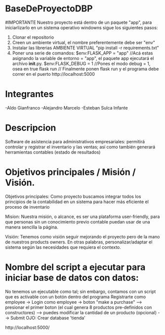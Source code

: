﻿# BaseDeProyectoDBP
#IMPORTANTE
Nuestro proyecto está dentro de un paquete "app", para iniciarlizarlo en un sistema operativo windowns sigue los siguientes pasos:

1. Clonar el repositorio
2. Creen un ambiente virtual, el nombre preferentemente debe ser "env"
3. Instalar las librerias AMBIENTE VIRTUAL "pip install -r requirements.txt"
4. Poner una serie de comandos: 
    $env:FLASK_APP = "app"  //Acá estas asignando la variable de entorno = "app", el paquete app ejecutará el archivo __init__.py.
    $env:FLASK_DEBUG = 1    //Pones el modo debug = 1, osea en true
    flask run               // Finalmente ponen flask run y el programa debe correr en el puerto http://localhost:5000

# Integrantes
-Aldo Gianfranco
-Alejandro Marcelo
-Esteban Sulca Infante

# Descripcion
Software de asístencia para administrativos empresariales: permitirá controlar y registrar el inventario y las ventas; así como también generará herramientas contables (estado de resultados)

# Objetivos principales / Misión / Visión.

Objetivos principales: Como proyecto buscamos integrar todos los principios de la contabilidad en un sistema para hacer más eficiente el proceso de inventario

Mision: Nuestra misión, o alcance, es ser una plataforma user-friendly, para que personas sin un conocimiento previo contable puedan usar de una manera sencilla la página.

Visión: Tenemos como visión seguir mejorando el proyecto pero de la mano de nuestros products owners. En otras palabras, personalizar/adaptar el sistema según las necesidades que requiera el contexto. 

# Nombre del script a ejecutar para iniciar base de datos con datos:
No tenemos un ejecutable como tal; sin embargo, contamos con un script que es activable con un botón dentro del programa
Registrarte como employee -> Login como employee -> boton "make a purchase" --> presionar el primer boton (el cual genera 8 productos pre-definidos con constructores) --> puedes modificar la cantidad de un producto (opcional) --> Submit
OJO: Crear database 'tienda'

http://localhost:5000/





